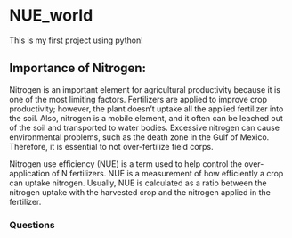 # NUE_world
This is my first project using python! 

## Importance of Nitrogen:
Nitrogen is an important element for agricultural productivity because it is one of the most limiting factors. Fertilizers are applied to improve crop productivity; however, the plant doesn’t uptake all the applied fertilizer into the soil. Also, nitrogen is a mobile element, and it often can be leached out of the soil and transported to water bodies. Excessive nitrogen can cause environmental problems, such as the death zone in the Gulf of Mexico. Therefore, it is essential to not over-fertilize field corps.

Nitrogen use efficiency (NUE) is a term used to help control the over-application of N fertilizers. NUE is a measurement of how efficiently a crop can uptake nitrogen. Usually, NUE is calculated as a ratio between the nitrogen uptake with the harvested crop and the nitrogen applied in the fertilizer.

### Questions

